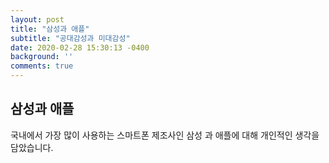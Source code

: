 ```yaml
---
layout: post
title: "삼성과 애플"
subtitle: "공대감성과 미대감성"
date: 2020-02-28 15:30:13 -0400
background: ''
comments: true
---
```


## 삼성과 애플

국내에서 가장 많이 사용하는 스마트폰 제조사인 삼성 과 애플에 대해
개인적인 생각을 담았습니다.

